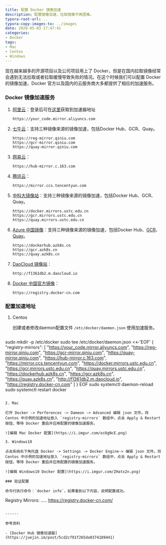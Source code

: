 ```yaml
---
title: 配置 Docker 镜像加速
description: 配置镜像加速，拉取镜像不再困难。
typora-root-url: ..
typora-copy-images-to: ../images
date: 2020-05-03 17:47:41
categories:
- Docker
tags:
- Mac
- Centos
- Windows
---
```


现在越来越多的开源项目以及公司项目用上了 Docker，但是在国内拉取镜像经常会遇到无法拉取或者拉取缓慢导致失败的情况。在这个时候我们可以配置 Docker 的镜像加速，Docker 官方以及国内的云服务商大多都提供了相应的加速服务。

### Docker 镜像加速服务

1. [阿里云](https://cr.console.aliyun.com/)：登录后可在[这里](https://cr.console.aliyun.com/cn-hangzhou/instances/mirrors)获取到加速器地址

   ```
   https://your_code.mirror.aliyuncs.com
   ```

2. [七牛云](https://kirk-enterprise.github.io/hub-docs/#/user-guide/mirror)：支持三种镜像来源的镜像加速，包括Docker Hub、GCR、Quay。

   ```
   https://reg-mirror.qiniu.com
   https://gcr-mirror.qiniu.com
   https://quay-mirror.qiniu.com
   ```

3. [网易云](https://c.163yun.com/hub)：

   ```
   https://hub-mirror.c.163.com
   ```

4. [腾讯云](https://cloud.tencent.com/document/product/457/9113)：

   ```
   https://mirror.ccs.tencentyun.com
   ```

5. [中科大镜像站](https://mirrors.ustc.edu.cn/help/dockerhub.html)：支持三种镜像来源的镜像加速，包括Docker Hub、GCR、Quay。

   ```
   https://docker.mirrors.ustc.edu.cn
   https://gcr.mirrors.ustc.edu.cn
   https://quay.mirrors.ustc.edu.cn
   ```

6. [Azure 中国镜像](https://github.com/Azure/container-service-for-azure-china/blob/master/aks/README.md#22-container-registry-proxy)：支持三种镜像来源的镜像加速，包括Docker Hub、[GCR](https://github.com/ustclug/mirrorrequest/issues/91)、[Quay](https://github.com/ustclug/mirrorrequest/issues/135)。

   ```
   https://dockerhub.azk8s.cn
   https://gcr.azk8s.cn
   https://quay.azk8s.cn
   ```

7. [DaoCloud 镜像站](https://daocloud.io/mirror)：

   ```
   http://f1361db2.m.daocloud.io
   ```

8. [Docker 中国官方镜像](https://docker-cn.com/)：

   ```
   https://registry.docker-cn.com
   ```


### 配置加速地址

1. Centos

   创建或者修改daemon配置文件 `/etc/docker/daemon.json` 使用加速服务。

   ```
sudo mkdir -p /etc/docker
sudo tee /etc/docker/daemon.json <<-'EOF'
{
    "registry-mirrors": [
    "https://your_code.mirror.aliyuncs.com",
    "https://reg-mirror.qiniu.com",
    "https://gcr-mirror.qiniu.com",
    "https://quay-mirror.qiniu.com",
    "https://hub-mirror.c.163.com",
    "https://mirror.ccs.tencentyun.com",
    "https://docker.mirrors.ustc.edu.cn",
    "https://gcr.mirrors.ustc.edu.cn",
    "https://quay.mirrors.ustc.edu.cn",
    "https://dockerhub.azk8s.cn",
    "https://gcr.azk8s.cn",
    "https://quay.azk8s.cn",
    "http://f1361db2.m.daocloud.io",
    "https://registry.docker-cn.com"
    ]
}
EOF
sudo systemctl daemon-reload
sudo systemctl restart docker
   ```

2. Mac

   打开 Docker -> Perferences -> Dameon -> Advanced 编辑 json 文件。将 Centos 中示例的加速地址放入 `registry-mirrors` 数组中，点击 Apply & Restart 按钮，等待 Docker 重启并应用配置的镜像加速服务。

  ![编辑 Mac Docker 配置](https://i.imgur.com/ocOgNcE.png)

3. Windows10

   点击系统右下角托盘 Docker -> Settings -> Docker Engine-> 编辑 json 文件。将 Centos 中示例的加速地址放入 `registry-mirrors` 数组中，点击 Apply & Restart 按钮，等待 Docker 重启并应用配置的镜像加速服务。

  ![编辑 Windows10 Docker 配置](https://i.imgur.com/ZHatx2n.png)

### 验证配置

命令行执行命令：`docker info`，如果看到以下内容，说明配置成功。

```
Registry Mirrors:
 .....
 https://registry.docker-cn.com/
```

------

参考资料

- [Docker Hub 镜像加速器](https://juejin.im/post/5cd2cf01f265da0374189441)
